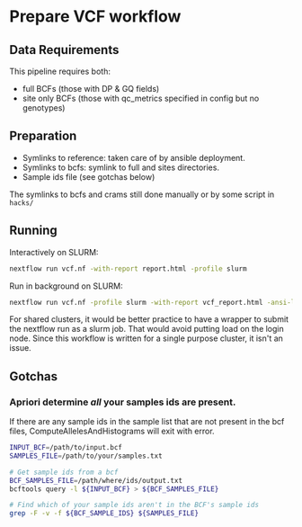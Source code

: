 # Prepare VCF workflow

## Data Requirements
This pipeline requires both:
- full BCFs (those with DP & GQ fields)
- site only BCFs (those with qc_metrics specified in config but no genotypes)

## Preparation 
- Symlinks to reference: taken care of by ansible deployment.
- Symlinks to bcfs: symlink to full and sites directories.
- Sample ids file (see gotchas below) 

The symlinks to bcfs and crams still done manually or by some script in `hacks/`

## Running
Interactively on  SLURM:
```sh
nextflow run vcf.nf -with-report report.html -profile slurm
```

Run in background on SLURM:
```sh
nextflow run vcf.nf -profile slurm -with-report vcf_report.html -ansi-log false -bg > vcf.log
```

For shared clusters, it would be better practice to have a wrapper to submit the nextflow run as a slurm job.
That would avoid putting load on the login node.
Since this workflow is written for a single purpose cluster, it isn't an issue.

## Gotchas
### Apriori determine *all* your samples ids are present.
If there are any sample ids in the sample list that are not present in the bcf files, ComputeAllelesAndHistograms will exit with error.

```sh
INPUT_BCF=/path/to/input.bcf
SAMPLES_FILE=/path/to/your/samples.txt

# Get sample ids from a bcf
BCF_SAMPLES_FILE=/path/where/ids/output.txt
bcftools query -l ${INPUT_BCF} > ${BCF_SAMPLES_FILE}

# Find which of your sample ids aren't in the BCF's sample ids
grep -F -v -f ${BCF_SAMPLE_IDS} ${SAMPLES_FILE}
```
